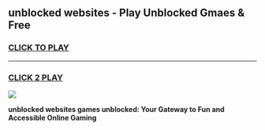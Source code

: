 
## unblocked websites - Play Unblocked Gmaes & Free
<h3>
<a href="https://news.freeplayer.one?title=unblocked_websites&ref=23F">CLICK TO PLAY</a></h3>
<hr>

<h3>
<a href="https://news.freeplayer.one?title=unblocked_websites&ref=23F">CLICK 2 PLAY</a>
  
</h3>

<a href="https://news.freeplayer.one?title=unblocked_websites&ref=23F/"><img src="https://clearcache.store/games.png"></a>


**unblocked websites games unblocked: Your Gateway to Fun and Accessible Online Gaming**
